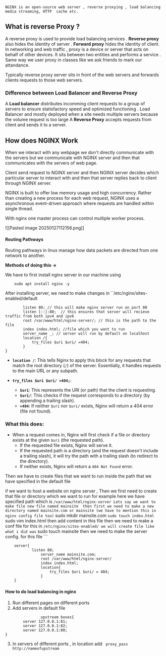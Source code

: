 	NGINX is an open-source web server , reverse proxying , load balancing media streaming, HTTP  cache etc. 

## What is reverse Proxy ?
A reverse proxy is used to provide load balancing services .
**Reverse proxy** also hides the identity of server .
**Forward proxy**  hides the identity of client.
In networking and web traffic , proxy is a device or server that acts on behalf of other devices. It sits between two entities and performs a service . 
Same way we user proxy in classes like we ask friends to mark our attandance.

Typically reverse proxy server sits in front of the web servers and forwards clients requests to those web servers.

### Difference between Load Balancer and Reverse Proxy 
A **Load balancer** distributes incomming client requests to a group of servers to ensure statisfactory speed and optimized functioning . Load Balancer and mostly deployed when a site needs multiple servers because the volume request is too large 
A **Reverse Proxy** accepts requests from client and sends it to a server.







## How does NGINX Work 

When we interact with any webpage we don't directly communicate with the servers but we communicate with NGINX server and then that communicates with the servers of web page.

Client send request to NGINX server and then NGINX server decides which particular server to interact with and then that server replies back to client through NGINX server.



NGINX is built to offer low memory usage and high concurrency. Rather than creating a new process for each web request, NGINX uses a asynchronous event-driven approach where requests are handled within single thread.

With nginx one master process can control multiple worker process.


![[Pasted image 20250127112156.png]]



#### Routing Pathways
Routing pathways in linux manage how data packets are directed from one network to another.



**Methods of doing this ->**

We have to first install nginx server in our machine using 

		sudo apt install nginx -y

After installing server, we need to make changes in ``/etc/nginx/sites-enabled/default 

``` server{
		listen 80; // this will make nginx server run on port 80
		listen [::]:80;  // this ensures that server will recieve traffic from both ipv4 and ipv6 
		root /var/www/html/nginx-server/; // this is the path to the file 
		index index.html; //file which you want to run 
		server_name _; // server will run by default on localhost 
		location /{
			try_files $uri $uri/ =404;
		}
}
```

- **`location /`**: This tells Nginx to apply this block for any requests that match the root directory (`/`) of the server. Essentially, it handles requests to the main URL or any subpath.
    
- **`try_files $uri $uri/ =404;`**:
    
    - **`$uri`**: This represents the URI (or path) that the client is requesting.
    - **`$uri/`**: This checks if the request corresponds to a directory (by appending a trailing slash).
    - **`=404`**: If neither `$uri` nor `$uri/` exists, Nginx will return a 404 error (file not found).

### What this does:

- When a request comes in, Nginx will first check if a file or directory exists at the given `$uri` (the requested path).
    - If the requested file exists, Nginx will serve it.
    - If the requested path is a directory (and the request doesn't include a trailing slash), it will try the path with a trailing slash (to redirect to the directory).
    - If neither exists, Nginx will return a `404 Not Found` error.




Then we have to create files that we want to run inside the path that we have specified in the default file

if we want to host a website on nginx server , Then we first need to create that file or directory which we want to run
	for example here we have specified path which is 
		`` /var/www/html/nginx-server
	Lets say we want to make file new file named mainsite 
	then first we need to make a new directory named mainsite.com or mainsite (we have to mention this in nginx config file too)
			`` sudo mkdir mainsite.com
				`` sudo touch index.html
				`` sudo vim index.html 
		then add content in this file
	then we need to make a conf file for this in `` /etc/nginx/sites-enabled/
	we will create file like what i did was `` sudo touch mainsite
		then we need to make the server config. for this file 
		```
```
	server{
			listen 80;
				server_name mainsite.com;
				root /var/www/html/nginx-server/
				index index.html;
				location{
					try_files $uri $uri/ = 404;
				}
	}

```

#### How to do load balancing in nginx 

1.  Run different pages on different ports
2. Add servers in default file
```
				upstream boxes{
        server 127.0.0.1:81;
        server 127.0.0.1:82;
        server 127.0.0.1:80;
}
```

3. In servers of different ports , in location add
			` proxy_pass http://nameofupstream`





